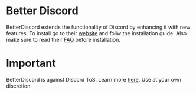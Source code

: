 # Better Discord
BetterDiscord extends the functionality of Discord by enhancing it with new features.
To install go to their [website](https://betterdiscord.app/) and follw the installation guide.
Also make sure to read their [FAQ](https://betterdiscord.app/FAQ) before installation.



# Important
BetterDiscord is against Discord ToS. Learn more [here](https://discord.com/terms).
Use at your own discretion.
